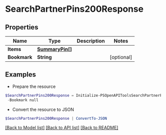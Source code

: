 # SearchPartnerPins200Response
## Properties

Name | Type | Description | Notes
------------ | ------------- | ------------- | -------------
**Items** | [**SummaryPin[]**](SummaryPin.md) |  | 
**Bookmark** | **String** |  | [optional] 

## Examples

- Prepare the resource
```powershell
$SearchPartnerPins200Response = Initialize-PSOpenAPIToolsSearchPartnerPins200Response  -Items null `
 -Bookmark null
```

- Convert the resource to JSON
```powershell
$SearchPartnerPins200Response | ConvertTo-JSON
```

[[Back to Model list]](../README.md#documentation-for-models) [[Back to API list]](../README.md#documentation-for-api-endpoints) [[Back to README]](../README.md)


